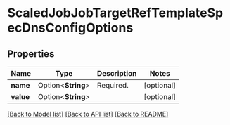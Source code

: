 # ScaledJobJobTargetRefTemplateSpecDnsConfigOptions

## Properties

Name | Type | Description | Notes
------------ | ------------- | ------------- | -------------
**name** | Option<**String**> | Required. | [optional]
**value** | Option<**String**> |  | [optional]

[[Back to Model list]](../README.md#documentation-for-models) [[Back to API list]](../README.md#documentation-for-api-endpoints) [[Back to README]](../README.md)


